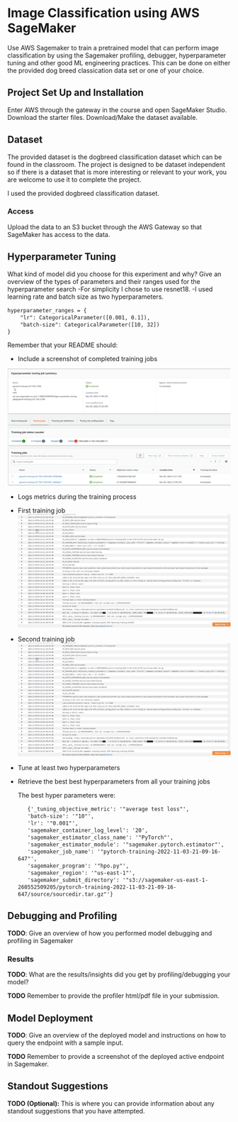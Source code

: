 # Image Classification using AWS SageMaker
Use AWS Sagemaker to train a pretrained model that can perform image classification by using the Sagemaker profiling, debugger, hyperparameter tuning and other good ML engineering practices. This can be done on either the provided dog breed classication data set or one of your choice.

## Project Set Up and Installation
Enter AWS through the gateway in the course and open SageMaker Studio. 
Download the starter files.
Download/Make the dataset available. 

## Dataset
The provided dataset is the dogbreed classification dataset which can be found in the classroom.
The project is designed to be dataset independent so if there is a dataset that is more interesting or relevant to your work, you are welcome to use it to complete the project.

I used the provided dogbreed classification dataset.

### Access
Upload the data to an S3 bucket through the AWS Gateway so that SageMaker has access to the data. 

## Hyperparameter Tuning
What kind of model did you choose for this experiment and why? Give an overview of the types of parameters and their ranges used for the hyperparameter search
-For simplicity I chose to use resnet18.
-I used learning rate and batch size as two hyperparameters.

    hyperparameter_ranges = {
        "lr": CategoricalParameter([0.001, 0.1]),
        "batch-size": CategoricalParameter([10, 32])
    }

Remember that your README should:
- Include a screenshot of completed training jobs

![hpo-job-pytorch-training-221103-2109.png](hpo-job-pytorch-training-221103-2109.png)

- Logs metrics during the training process
- First training job
![pytorch-training-221103-2109-001-cd69dacf.png](pytorch-training-221103-2109-001-cd69dacf.png)
- Second training job
![pytorch-training-221103-2109-002-0780e9ab.png](pytorch-training-221103-2109-002-0780e9ab.png)

- Tune at least two hyperparameters
- Retrieve the best best hyperparameters from all your training jobs

    The best hyper parameters were:

         {'_tuning_objective_metric': '"average test loss"',
         'batch-size': '"10"',
         'lr': '"0.001"',
         'sagemaker_container_log_level': '20',
         'sagemaker_estimator_class_name': '"PyTorch"',
         'sagemaker_estimator_module': '"sagemaker.pytorch.estimator"',
         'sagemaker_job_name': '"pytorch-training-2022-11-03-21-09-16-647"',
         'sagemaker_program': '"hpo.py"',
         'sagemaker_region': '"us-east-1"',
         'sagemaker_submit_directory': '"s3://sagemaker-us-east-1-260552509205/pytorch-training-2022-11-03-21-09-16-647/source/sourcedir.tar.gz"'}

## Debugging and Profiling
**TODO**: Give an overview of how you performed model debugging and profiling in Sagemaker

### Results
**TODO**: What are the results/insights did you get by profiling/debugging your model?

**TODO** Remember to provide the profiler html/pdf file in your submission.


## Model Deployment
**TODO**: Give an overview of the deployed model and instructions on how to query the endpoint with a sample input.

**TODO** Remember to provide a screenshot of the deployed active endpoint in Sagemaker.

## Standout Suggestions
**TODO (Optional):** This is where you can provide information about any standout suggestions that you have attempted.
